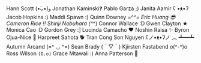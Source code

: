 Hann Scott (•̀ᴗ•́)و
Jonathan Kaminski❓
Pablo Garza ;)
Janita Aamir ʕ •ᴥ•ʔ
Jacob Hopkins :)
Maddi Spawn :)
Quinn Downey =^_^=
Eric Huang 😎
Cameron Rice ‼️
Shinji Nobuhara (^_^)
Connor Wallace :D
Gwen Clayton ★
Monica Cao :D
Gordon Grey :]
Lucinda Camacho ❤️
Noshin Raisa ✨
Byron Ojua-Nice 🚀
Harpreet Sahota 🐕
Tran Cong Son Nguyen 	ʕノ•ᴥ•ʔノ ︵ ┻━┻
Autumn  Arcand (=^ ◡ ^=)
Sean Brady (＾▽＾)
Kjirsten Fastabend o(^-^)o
Ross Wilson   `(O.o)`
Grace Mtawali :)
Anna Patterson 🦀
